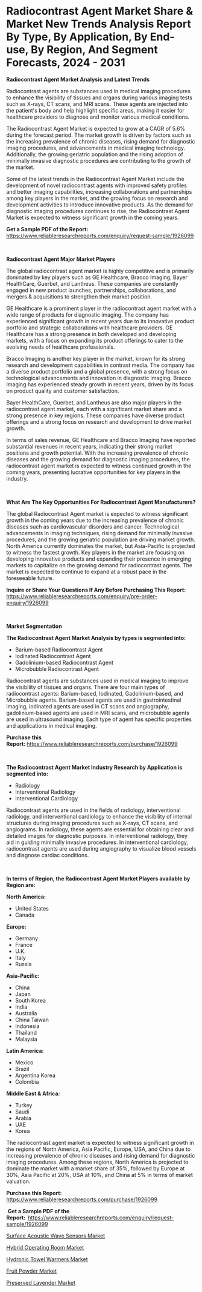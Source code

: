 <p><h1>Radiocontrast Agent Market Share & Market New Trends Analysis Report By Type, By Application, By End-use, By Region, And Segment Forecasts, 2024 - 2031</h1></p><p><strong>Radiocontrast Agent Market Analysis and Latest Trends</strong></p>
<p><p>Radiocontrast agents are substances used in medical imaging procedures to enhance the visibility of tissues and organs during various imaging tests such as X-rays, CT scans, and MRI scans. These agents are injected into the patient's body and help highlight specific areas, making it easier for healthcare providers to diagnose and monitor various medical conditions.</p><p>The Radiocontrast Agent Market is expected to grow at a CAGR of 5.6% during the forecast period. The market growth is driven by factors such as the increasing prevalence of chronic diseases, rising demand for diagnostic imaging procedures, and advancements in medical imaging technology. Additionally, the growing geriatric population and the rising adoption of minimally invasive diagnostic procedures are contributing to the growth of the market.</p><p>Some of the latest trends in the Radiocontrast Agent Market include the development of novel radiocontrast agents with improved safety profiles and better imaging capabilities, increasing collaborations and partnerships among key players in the market, and the growing focus on research and development activities to introduce innovative products. As the demand for diagnostic imaging procedures continues to rise, the Radiocontrast Agent Market is expected to witness significant growth in the coming years.</p></p>
<p><strong>Get a Sample PDF of the Report:&nbsp;</strong> <a href="https://www.reliableresearchreports.com/enquiry/request-sample/1926099">https://www.reliableresearchreports.com/enquiry/request-sample/1926099</a></p>
<p>&nbsp;</p>
<p><strong>Radiocontrast Agent Major Market Players</strong></p>
<p><p>The global radiocontrast agent market is highly competitive and is primarily dominated by key players such as GE Healthcare, Bracco Imaging, Bayer HealthCare, Guerbet, and Lantheus. These companies are constantly engaged in new product launches, partnerships, collaborations, and mergers & acquisitions to strengthen their market position.</p><p>GE Healthcare is a prominent player in the radiocontrast agent market with a wide range of products for diagnostic imaging. The company has experienced significant growth in recent years due to its innovative product portfolio and strategic collaborations with healthcare providers. GE Healthcare has a strong presence in both developed and developing markets, with a focus on expanding its product offerings to cater to the evolving needs of healthcare professionals.</p><p>Bracco Imaging is another key player in the market, known for its strong research and development capabilities in contrast media. The company has a diverse product portfolio and a global presence, with a strong focus on technological advancements and innovation in diagnostic imaging. Bracco Imaging has experienced steady growth in recent years, driven by its focus on product quality and customer satisfaction.</p><p>Bayer HealthCare, Guerbet, and Lantheus are also major players in the radiocontrast agent market, each with a significant market share and a strong presence in key regions. These companies have diverse product offerings and a strong focus on research and development to drive market growth.</p><p>In terms of sales revenue, GE Healthcare and Bracco Imaging have reported substantial revenues in recent years, indicating their strong market positions and growth potential. With the increasing prevalence of chronic diseases and the growing demand for diagnostic imaging procedures, the radiocontrast agent market is expected to witness continued growth in the coming years, presenting lucrative opportunities for key players in the industry.</p></p>
<p>&nbsp;</p>
<p><strong>What Are The Key Opportunities For Radiocontrast Agent Manufacturers?</strong></p>
<p><p>The global Radiocontrast Agent market is expected to witness significant growth in the coming years due to the increasing prevalence of chronic diseases such as cardiovascular disorders and cancer. Technological advancements in imaging techniques, rising demand for minimally invasive procedures, and the growing geriatric population are driving market growth. North America currently dominates the market, but Asia-Pacific is projected to witness the fastest growth. Key players in the market are focusing on developing innovative products and expanding their presence in emerging markets to capitalize on the growing demand for radiocontrast agents. The market is expected to continue to expand at a robust pace in the foreseeable future.</p></p>
<p><strong>Inquire or Share Your Questions If Any Before Purchasing This Report:</strong> <a href="https://www.reliableresearchreports.com/enquiry/pre-order-enquiry/1926099">https://www.reliableresearchreports.com/enquiry/pre-order-enquiry/1926099</a></p>
<p>&nbsp;</p>
<p><strong>Market Segmentation</strong></p>
<p><strong>The Radiocontrast Agent Market Analysis by types is segmented into:</strong></p>
<p><ul><li>Barium-based Radiocontrast Agent</li><li>Iodinated Radiocontrast Agent</li><li>Gadolinium-based Radiocontrast Agent</li><li>Microbubble Radiocontrast Agent</li></ul></p>
<p><p>Radiocontrast agents are substances used in medical imaging to improve the visibility of tissues and organs. There are four main types of radiocontrast agents: Barium-based, Iodinated, Gadolinium-based, and Microbubble agents. Barium-based agents are used in gastrointestinal imaging, iodinated agents are used in CT scans and angiography, gadolinium-based agents are used in MRI scans, and microbubble agents are used in ultrasound imaging. Each type of agent has specific properties and applications in medical imaging.</p></p>
<p><strong>Purchase this Report:&nbsp;</strong><a href="https://www.reliableresearchreports.com/purchase/1926099">https://www.reliableresearchreports.com/purchase/1926099</a></p>
<p>&nbsp;</p>
<p><strong>The Radiocontrast Agent Market Industry Research by Application is segmented into:</strong></p>
<p><ul><li>Radiology</li><li>Interventional Radiology</li><li>Interventional Cardiology</li></ul></p>
<p><p>Radiocontrast agents are used in the fields of radiology, interventional radiology, and interventional cardiology to enhance the visibility of internal structures during imaging procedures such as X-rays, CT scans, and angiograms. In radiology, these agents are essential for obtaining clear and detailed images for diagnostic purposes. In interventional radiology, they aid in guiding minimally invasive procedures. In interventional cardiology, radiocontrast agents are used during angiography to visualize blood vessels and diagnose cardiac conditions.</p></p>
<p>&nbsp;</p>
<p><strong>In terms of Region, the Radiocontrast Agent Market Players available by Region are:</strong></p>
<p>
    <p> <strong> North America: </strong>
        <ul>
            <li>United States</li>
            <li>Canada</li>
        </ul>
        </p> 
    <p> <strong> Europe: </strong>
        <ul>
            <li>Germany</li>
            <li>France</li>
            <li>U.K.</li>
            <li>Italy</li>
            <li>Russia</li>
        </ul>
        </p> 
    <p> <strong> Asia-Pacific: </strong>
        <ul>
            <li>China</li>
            <li>Japan</li>
            <li>South Korea</li>
            <li>India</li>
            <li>Australia</li>
            <li>China Taiwan</li>
            <li>Indonesia</li>
            <li>Thailand</li>
            <li>Malaysia</li>
        </ul>
        </p> 
    <p> <strong> Latin America: </strong>
        <ul>
            <li>Mexico</li>
            <li>Brazil</li>
            <li>Argentina Korea</li>
            <li>Colombia</li>
        </ul>
        </p> 
    <p> <strong> Middle East & Africa: </strong>
        <ul>
            <li>Turkey</li>
            <li>Saudi</li>
            <li>Arabia</li>
            <li>UAE</li>
            <li>Korea</li>
        </ul>
    </p>
    </p>
<p><p>The radiocontrast agent market is expected to witness significant growth in the regions of North America, Asia Pacific, Europe, USA, and China due to increasing prevalence of chronic diseases and rising demand for diagnostic imaging procedures. Among these regions, North America is projected to dominate the market with a market share of 35%, followed by Europe at 30%, Asia Pacific at 20%, USA at 10%, and China at 5% in terms of market valuation.</p></p>
<p><strong>Purchase this Report: </strong><a href="https://www.reliableresearchreports.com/purchase/1926099">https://www.reliableresearchreports.com/purchase/1926099</a></p>
<p>&nbsp;<strong>Get a Sample PDF of the Report:&nbsp;&nbsp;</strong><a href="https://www.reliableresearchreports.com/enquiry/request-sample/1926099">https://www.reliableresearchreports.com/enquiry/request-sample/1926099</a></p>
<p><strong></strong></p>
<p><p><a href="https://thundering-castanet-c65.notion.site/Surface-Acoustic-Wave-Sensors-Market-Share-Market-New-Trends-Analysis-Report-By-Type-By-Applicati-48649d7ec99f42e09a74feabdc622eeb">Surface Acoustic Wave Sensors Market</a></p><p><a href="https://bubble-tree-ea4.notion.site/Hybrid-Operating-Room-Market-Size-and-Growth-Market-Segmentation-Regional-and-Country-Breakdowns--bbbed438a2174cbab7daa7002c123b7f">Hybrid Operating Room Market</a></p><p><a href="https://view.publitas.com/reportprime-1/global-hydronic-towel-warmers-market-size-and-market-trends-insights-and-projections-from-2024-to-2031/">Hydronic Towel Warmers Market</a></p><p><a href="https://thundering-castanet-c65.notion.site/Global-Fruit-Powder-Market-by-Types-Applications-and-Major-Players-with-Regional-Growth-Rate-Anal-610699bcc00a4d2ebb3bdae67d8d4dcb">Fruit Powder Market</a></p><p><a href="https://view.publitas.com/reportprime-1/preserved-lavender-market-insights-market-players-and-forecast-till-2031/">Preserved Lavender Market</a></p></p>
